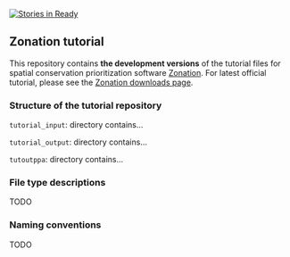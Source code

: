 [![Stories in Ready](https://badge.waffle.io/cbig/zonation-tutorial.png)](http://waffle.io/cbig/zonation-tutorial) 

## Zonation tutorial

This repository contains **the development versions** of the tutorial files for spatial conservation prioritization software [Zonation](http://cbig.it.helsinki.fi/software/zonation/). For latest official tutorial, please see the [Zonation downloads page](http://cbig.it.helsinki.fi/development/projects/zonation/wiki/Download).

### Structure of the tutorial repository

`tutorial_input`: directory contains...

`tutorial_output`: directory contains...

`tutoutppa`: directory contains...

### File type descriptions

TODO

### Naming conventions

TODO


